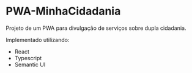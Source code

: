 # PWA-MinhaCidadania

Projeto de um PWA para divulgação de serviços sobre dupla cidadania.<br/>

Implementado utilizando:
- React
- Typescript
- Semantic UI
